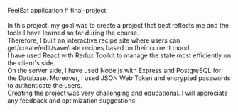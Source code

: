 FeelEat application # final-project <br/>
<br/>
In this project, my goal was to create a project that best reflects me and the tools I have learned so far during the course. <br/>
Therefore, I built an interactive recipe site where users can get/create/edit/save/rate recipes based on their current mood. <br/>
I have used React with Redux Toolkit to manage the state most efficiently on the client's side. <br/>
On the server side, I have used Node.js with Express and PostgreSQL for the Database.
Moreover, I used JSON Web Token and encrypted passwords to authenticate the users. <br/>
Creating the project was very challenging and educational. I will appreciate any feedback and optimization suggestions.

